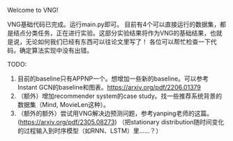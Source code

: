 Welcome to VNG!

VNG基础代码已完成。运行main.py即可。
目前有4个可以直接运行的数据集，都是结点分类任务，正在进行实验。这部分实验结果将作为VNG的基础结果，也就是说，无论如何我们已经有东西可以往论文里写了！
各位可以帮忙检查一下代码，确定算法实现中没有出错。

TODO:
1. 目前的baseline只有APPNP一个。想增加一些新的baseline。可以参考Instant GCN的baseline和图表。https://arxiv.org/pdf/2206.01379
2. （额外）增加recommender system的case study。找一些推荐系统背景的数据集（Mind, MovieLen这种）。
3. （额外的额外）尝试用VNG解决边预测问题，参考yanping老师的这篇。(https://arxiv.org/pdf/2305.08273) （把stationary distribution随时间变化的过程输入到时序模型（如RNN、LSTM）里……？）
